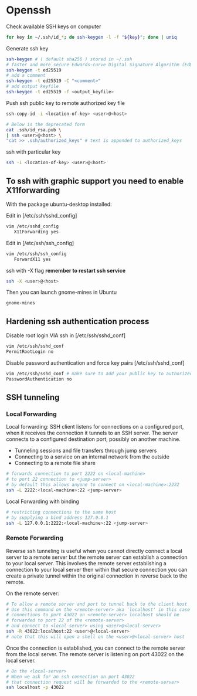 # Openssh

Check available SSH keys on computer

```sh
for key in ~/.ssh/id_*; do ssh-keygen -l -f "${key}"; done | uniq
```

Generate ssh key

```sh
ssh-keygen # ( default sha256 ) stored in ~/.ssh
# faster and more secure Edwards-curve Digital Signature Algorithm (EdDSA)
ssh-keygen -t ed25519
# add a comment
ssh-keygen -t ed25519 -C "<comment>"
# add output keyfile
ssh-keygen -t ed25519 -f <output_keyfile>
```

Push ssh public key to remote authorized key file

```sh
ssh-copy-id -i <location-of-key> <user>@<host>

# Below is the deprecated form
cat .ssh/id_rsa.pub \
| ssh <user>@<host> \
"cat >> .ssh/authorized_keys" # text is appended to authorized_keys
```

ssh with particular key

```sh
ssh -i <location-of-key> <user>@<host>
```

## To ssh with graphic support you need to enable X11forwarding

With the package ubuntu-desktop installed:

Edit in [/etc/ssh/sshd_config]

```sh
vim /etc/sshd_config
   X11Forwarding yes
```

Edit in [/etc/ssh/ssh_config]

```sh
vim /etc/ssh/ssh_config
   ForwardX11 yes
```

ssh with -X flag **remember to restart ssh service**

```sh
ssh -X <user>@<host>
```

Then you can launch gnome-mines in Ubuntu

```sh
gnome-mines
```

## Hardening ssh authentication process

Disable root login VIA ssh in [/etc/ssh/sshd_conf]

```sh
vim /etc/ssh/sshd_conf
PermitRootLogin no
```

Disable password authentication and force key pairs [/etc/ssh/sshd_conf]

```sh
vim /etc/ssh/sshd_conf # make sure to add your public key to authorized_keys file before restarting ssh daemon
PasswordAuthentication no
```

## SSH tunneling

### Local Forwarding

Local forwarding: SSH client listens for connections on a configured port, when it receives the connection it tunnels to an SSH server.  The server connects to a configured destination port, possibly on another machine.

- Tunneling sessions and file transfers through jump servers
- Connecting to a service on an internal network from the outside
- Connecting to a remote file share

```sh
# forwards connection to port 2222 on <local-machine>
# to port 22 connection to <jump-server>
# by default this allows anyone to connect on <local-machine>:2222
ssh -L 2222:<local-machine>:22 <jump-server>
```

Local Forwarding with binding

```sh
# restricting connections to the same host
# by supplying a bind address 127.0.0.1
ssh -L 127.0.0.1:2222:<local-machine>:22 <jump-server>
```

### Remote Forwarding

Reverse ssh tunneling is useful when you cannot directly connect a local server to a remote server but the remote server can establish a connection to your local server. This involves the remote server establishing a connection to your local server then within that secure connection you can create a private tunnel within the original connection in reverse back to the remote.

On the remote server:

```sh
# To allow a remote server and port to tunnel back to the client host
# Use this command on the <remote-server> aka 'localhost' in this case
# connections to port 43022 on <remote-server> localhost should be
# forwarded to port 22 of the <remote-server>
# and connect to <local-server> using <user>@<local-server>
ssh -R 43022:localhost:22 <user>@<local-server>
# note that this will open a shell on the <user>@<local-server> host
```

Once the connection is established, you can connect to the remote server from the local server.
The remote server is listening on port 43022 on the local server.

```sh
# On the <local-server>
# When we ask for an ssh connection on port 43022
# that connection request will be forwarded to the <remote-server>
ssh localhost -p 43022
```